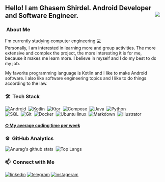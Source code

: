 ## Hello! I am Ghasem Shirdel. Android Developer and Software Engineer. <img align="right" src="https://komarev.com/ghpvc/?username=jakode2020&color=269077">
### &nbsp;About Me
I'm currently studying computer engineering 💻 </br>
Personally, I am interested in learning more and group activities. The more extensive and complex the project, the more interesting it is for me, because it makes me learn more. I believe in myself and I do my best to do my job.</br>

My favorite programming language is Kotlin and I like to make Android software. I also like software engineering topics and I like to do things according to the law.</br>

### 🛠 &nbsp;Tech Stack
![Android](https://img.shields.io/badge/-Android-141a20?style=flat&logo=Android&logoColor=FFA518)&nbsp;
![Kotlin](https://img.shields.io/badge/-Kotlin-141a20?style=flat&logo=Kotlin&logoColor=FFA518)&nbsp;
![Ktor](https://img.shields.io/badge/-Ktor_Framwork-141a20?style=flat&logo=ktor)&nbsp;
![Compose](https://img.shields.io/badge/-Compose_Framwork-141a20?style=flat&logo=ui)&nbsp;
![Java](https://img.shields.io/badge/-Java-141a20?style=flat&logo=Java&logoColor=FFA518)&nbsp;
![Python](https://img.shields.io/badge/-Python-141a20?style=flat&logo=python)\
![SQL](https://img.shields.io/badge/-SQL-141a20?style=flat&logo=mysql)&nbsp;
![Git](https://img.shields.io/badge/-Git-141a20?style=flat&logo=git)&nbsp;
![Docker](https://img.shields.io/badge/-Docker-141a20?style=flat&logo=Docker)&nbsp;
![Ubuntu linux](https://img.shields.io/badge/-Ubuntu_Linux-141a20?style=flat&logo=ubuntu)&nbsp;
![Markdown](https://img.shields.io/badge/-Markdown-141a20?style=flat&logo=markdown)&nbsp;
![Illustrator](https://img.shields.io/badge/-Illustrator-141a20?style=flat&logo=adobe-illustrator)&nbsp;

<h4> <a href="https://wakatime.com/@jakode2020">&#9201; My average coding time per week</a> </h4>

### ⚙️ &nbsp;GitHub Analytics
![Anurag's github stats](https://github-readme-stats.vercel.app/api?username=jakode2020&theme=gotham&show_icons=true)&nbsp; 
![Top Langs](https://github-readme-stats.vercel.app/api/top-langs/?username=jakode2020&layout=compact&exclude_repo=Gictorbit.github.io&theme=gotham)

### 📫 &nbsp;Connect with Me
[![linkedin](https://img.shields.io/badge/-@ghasem_shirdel-0e3e55?style=flat&logo=Linkedin&logoColor=white&color=0e76a8)](https://www.linkedin.com/in/ghasem-shirdel-2020a6209/)
[![telegram](https://img.shields.io/badge/-@ghasem79-0e3e55?style=flat&logo=Telegram&logoColor=white&color=0088cc)](https://t.me/ghasem79)
[![instageram](https://img.shields.io/badge/-@ghasem__79__-0e3e55?style=flat&logo=Instagram&logoColor=white&color=C13584)](https://www.instagram.com/ghasem_79_/)
